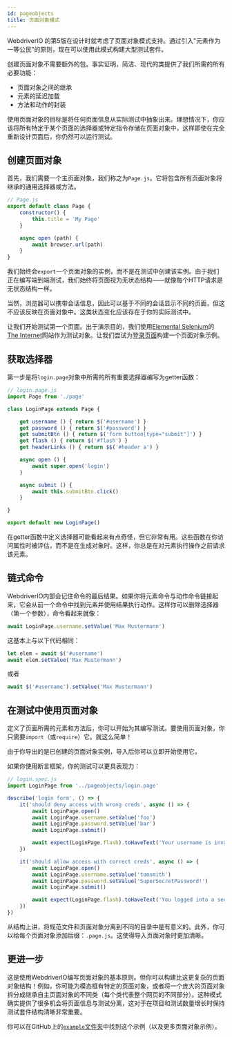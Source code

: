 ```yaml
---
id: pageobjects
title: 页面对象模式
---
```


WebdriverIO 的第5版在设计时就考虑了页面对象模式支持。通过引入"元素作为一等公民"的原则，现在可以使用此模式构建大型测试套件。

创建页面对象不需要额外的包。事实证明，简洁、现代的类提供了我们所需的所有必要功能：

- 页面对象之间的继承
- 元素的延迟加载
- 方法和动作的封装

使用页面对象的目标是将任何页面信息从实际测试中抽象出来。理想情况下，你应该将所有特定于某个页面的选择器或特定指令存储在页面对象中，这样即使在完全重新设计页面后，你仍然可以运行测试。

## 创建页面对象

首先，我们需要一个主页面对象，我们称之为`Page.js`。它将包含所有页面对象将继承的通用选择器或方法。

```js
// Page.js
export default class Page {
    constructor() {
        this.title = 'My Page'
    }

    async open (path) {
        await browser.url(path)
    }
}
```

我们始终会`export`一个页面对象的实例，而不是在测试中创建该实例。由于我们正在编写端到端测试，我们始终将页面视为无状态结构——就像每个HTTP请求是无状态结构一样。

当然，浏览器可以携带会话信息，因此可以基于不同的会话显示不同的页面，但这不应该反映在页面对象中。这类状态变化应该存在于你的实际测试中。

让我们开始测试第一个页面。出于演示目的，我们使用[Elemental Selenium](http://elementalselenium.com)的[The Internet](http://the-internet.herokuapp.com)网站作为测试对象。让我们尝试为[登录页面](http://the-internet.herokuapp.com/login)构建一个页面对象示例。

## 获取选择器

第一步是将`login.page`对象中所需的所有重要选择器编写为getter函数：

```js
// login.page.js
import Page from './page'

class LoginPage extends Page {

    get username () { return $('#username') }
    get password () { return $('#password') }
    get submitBtn () { return $('form button[type="submit"]') }
    get flash () { return $('#flash') }
    get headerLinks () { return $$('#header a') }

    async open () {
        await super.open('login')
    }

    async submit () {
        await this.submitBtn.click()
    }

}

export default new LoginPage()
```

在getter函数中定义选择器可能看起来有点奇怪，但它非常有用。这些函数在你访问属性时被评估，而不是在生成对象时。这样，你总是在对元素执行操作之前请求该元素。

## 链式命令

WebdriverIO内部会记住命令的最后结果。如果你将元素命令与动作命令链接起来，它会从前一个命令中找到元素并使用结果执行动作。这样你可以删除选择器（第一个参数），命令看起来就像：

```js
await LoginPage.username.setValue('Max Mustermann')
```

这基本上与以下代码相同：

```js
let elem = await $('#username')
await elem.setValue('Max Mustermann')
```

或者

```js
await $('#username').setValue('Max Mustermann')
```

## 在测试中使用页面对象

定义了页面所需的元素和方法后，你可以开始为其编写测试。要使用页面对象，你只需要`import`（或`require`）它。就这么简单！

由于你导出的是已创建的页面对象实例，导入后你可以立即开始使用它。

如果你使用断言框架，你的测试可以更具表现力：

```js
// login.spec.js
import LoginPage from '../pageobjects/login.page'

describe('login form', () => {
    it('should deny access with wrong creds', async () => {
        await LoginPage.open()
        await LoginPage.username.setValue('foo')
        await LoginPage.password.setValue('bar')
        await LoginPage.submit()

        await expect(LoginPage.flash).toHaveText('Your username is invalid!')
    })

    it('should allow access with correct creds', async () => {
        await LoginPage.open()
        await LoginPage.username.setValue('tomsmith')
        await LoginPage.password.setValue('SuperSecretPassword!')
        await LoginPage.submit()

        await expect(LoginPage.flash).toHaveText('You logged into a secure area!')
    })
})
```

从结构上讲，将规范文件和页面对象分离到不同的目录中是有意义的。此外，你可以给每个页面对象添加后缀：`.page.js`。这使得导入页面对象时更加清晰。

## 更进一步

这是使用WebdriverIO编写页面对象的基本原则。但你可以构建比这更复杂的页面对象结构！例如，你可能为模态框有特定的页面对象，或者将一个庞大的页面对象拆分成继承自主页面对象的不同类（每个类代表整个网页的不同部分）。这种模式确实提供了很多机会将页面信息与测试分离，这对于在项目和测试数量增长时保持测试套件结构清晰非常重要。

你可以在GitHub上的[`example`文件夹](https://github.com/webdriverio/webdriverio/tree/main/examples/pageobject)中找到这个示例（以及更多页面对象示例）。